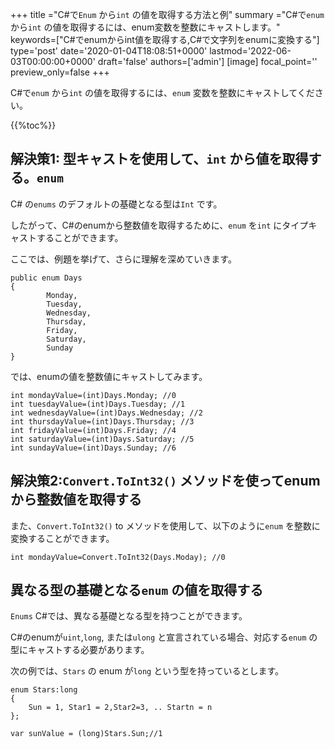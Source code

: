 +++
title   ="C#で`Enum` から`int` の値を取得する方法と例"
summary ="C#で`enum` から`int` の値を取得するには、enum変数を整数にキャストします。"
keywords=["C#でenumからint値を取得する,C#で文字列をenumに変換する"]
type='post'
date='2020-01-04T18:08:51+0000'
lastmod='2022-06-03T00:00:00+0000'
draft='false'
authors=['admin']
[image]
focal_point=''
preview_only=false
+++

C#で`enum` から`int` の値を取得するには、`enum` 変数を整数にキャストしてください。

{{%toc%}}

## 解決策1: 型キャストを使用して、`int` から値を取得する。`enum`

C# の`enums` のデフォルトの基礎となる型は`Int` です。

したがって、C#のenumから整数値を取得するために、`enum` を`int` にタイプキャストすることができます。

ここでは、例題を挙げて、さらに理解を深めていきます。

```
public enum Days
{
        Monday,  
        Tuesday,  
        Wednesday,  
        Thursday,  
        Friday,  
        Saturday,  
        Sunday
}
```

では、enumの値を整数値にキャストしてみます。

```
int mondayValue=(int)Days.Monday; //0
int tuesdayValue=(int)Days.Tuesday; //1
int wednesdayValue=(int)Days.Wednesday; //2
int thursdayValue=(int)Days.Thursday; //3
int fridayValue=(int)Days.Friday; //4
int saturdayValue=(int)Days.Saturday; //5
int sundayValue=(int)Days.Sunday; //6
```

## 解決策2:`Convert.ToInt32()` メソッドを使ってenumから整数値を取得する

また、`Convert.ToInt32()` to メソッドを使用して、以下のように`enum` を整数に変換することができます。

```
int mondayValue=Convert.ToInt32(Days.Moday); //0

```

## 異なる型の基礎となる`enum` の値を取得する

`Enums` C#では、異なる基礎となる型を持つことができます。 

C#のenumが`uint`,`long`, または`ulong` と宣言されている場合、対応する`enum` の型にキャストする必要があります。

次の例では、`Stars` の enum が`long` という型を持っているとします。

```
enum Stars:long 
{
    Sun = 1, Star1 = 2,Star2=3, .. Startn = n
};

var sunValue = (long)Stars.Sun;//1
```